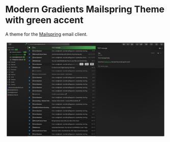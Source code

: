 # Modern Gradients Mailspring Theme with green accent

A theme for the [Mailspring](http://www.getmailspring.com/) email client.

![theme-image](screenshot/custom-theme.png)

